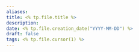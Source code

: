 ```yaml
---
aliases:
title: <% tp.file.title %>
description: 
date: <% tp.file.creation_date("YYYY-MM-DD") %>
draft: false
tags: <% tp.file.cursor(1) %>
---
```


